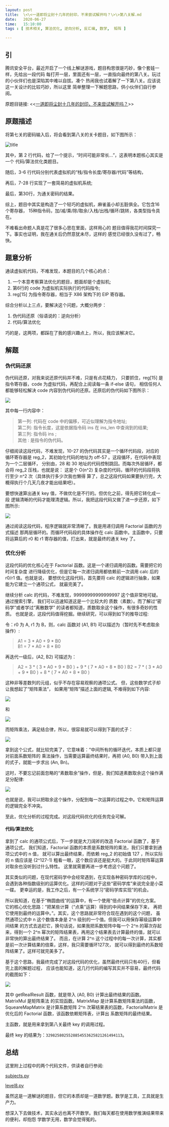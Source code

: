 ```yaml
--- 
layout: post
title:  \<\<一道即将尘封十几年的封印，不来尝试解开吗？\>\>第八关解.md
date:   2020-06-27
time:   15:10:00
tags : [ 技术相关, 算法优化, 逆向分析, 反汇编, 数学,  矩阵 ]

---
```


## 引

腾讯安全平台，最近开启了一个线上解谜游戏，题目构思很是巧妙，像个套娃一样，先给出一段代码
每打开一层，里面还有一层，一直指向最终的第八关。玩过的小伙伴们也是深陷其中难以自拔。凑个
热闹我也试着解了一下第八关。应该说这一关设计的比较巧妙，所以这里
简单整理一下解题思路，供小伙伴们自行参阅。

原题目链接: <<[一道即将尘封十几年的封印，不来尝试解开吗？](https://mp.weixin.qq.com/s/tZ9BmXfzGYpzrNm2Jl5Mrw)>>


## 原题描述

将第七关的密码输入后，将会看到第八关的关卡题目，如下图所示：

![title](/images/2020_06_27_15_30/level8_title.png)

其中，第 2 行代码，给了一个提示，“时间可能非常长...”，这表明本题核心其实是一个
代码/算法优化类题目。

随后，3-6 行代码分别代表虚拟机的“栈/指令长度/寄存器/代码”等结构，

再后，7-28 行实现了一套简易的虚拟机系统;

最后，第30行，为通关密码的结果。

综上，题目中其实是构造了一个轻巧的虚拟机，麻雀虽小却五脏俱全。它包含16个寄存器，
15种指令码，加/减/乘/除/取余/入栈/出栈/循环/跳转，各类型指令具在。

不难看出命题人真是花了很多心思在里面，这样用心的
题目值得我花时间探究一下。事实也证明，我在通关后仍然意犹未尽，这样的
感觉已经很久没有过了，畅快。

## 题意分析

通读虚拟机代码，不难发现，本题目的几个核心的点：

1. 一个本意考察算法优化的题目，题面却是个虚拟机;  
2. 第6行的 code 为虚拟机实际执行的代码指令;    
3. reg\[15\] 为指令寄存器，相当于 X86 架构下的 EIP 寄存器。  

综合分析以上三点，要解决这个问题，大概分两步：

1. 伪代码还原（俗语说的：逆向分析）  
2. 代码/算法优化  

巧的是，这两项，都踩在了我的感兴趣点上，所以，我应该解决它。

## 解题

### 伪代码还原

伪代码还原，对我来说还原代码并不难，只是有点花精力，
只要抓住，reg\[15\] 是指令寄存器，code 为虚拟代码，再配合上阅读每一条 if-else 语句，
相信任何人都能够轻松解决 code 内容到伪代码的还原。还原后的伪代码如下图所示：

![](/images/2020_06_27_15_30/level8_asmcode.png)

其中每一行内容中：  

> 第一列: 代码在 code 中的偏移，可近似理解为指令地址;    
> 第二列: 指令长度，这是依据指令码 ins 在 ins\_len 中查询到的结果;  
> 第三列: 指令码 ins  ;   
> 其他  : 是指令的伪代码。  

仔细阅读这段代码，不难发现，10-27 的伪代码其实是一个循环代码段，对应的
循环寄存器是 reg\_2，其初始化代码的地址为 off-57 。这段循环，在代码中表现为一个二层循环，
分别由，28 和 30 地址的代码控制跳回。而每次外层循环，都会将 reg\_2 压栈，也就是说：
这是个 O(n^2) 复杂度的代码，循环的代码段将执行至少 n^2 次（具体执行多少次我也懒得
算了，总之这段代码如果要执行完，大概得执行个几天几夜才能出结果吧）。

要想快速算出通关 key 值，不做优化是不行的。但优化之前，得先把它转化成一段
逻辑清晰的代码才能理清逻辑。所以，我把这段代码又做了进一步还原，如下图所示:

![](/images/2020_06_27_15_30/level8_python.png)

通过阅读这段代码，程序逻辑就非常清晰了。我是用递归调用 Factorial 函数的方式描述
那两层循环的。而循环代码段的具体操作在 calc 函数中。主函数中，只要将运算后的
r0 和 r1 寄存器的值，打出来，就是最终的通关 key 了。

### 优化分析

这段代码的优化核心在于 Factorial 函数。这是一个递归调用的函数。需要把它的时间复杂度
进行降级优化，但是它每一次递归调用都依赖前一次调用 calc 后的 r0/r1 值。也就是说，
要想优化这段代码，首先要将 calc 的逻辑进行抽象，如果能为它建立一个通项公式，
就最完美了。

继续分析 calc 的代码，不难发现，99999999999999997 这个值非常地可疑。通过搜索引擎，
我们可以迅速知道这是一个比较大的 质数（素数）。而了解过“密码学”或者学过“离散数学”
的读者都知道，质数取余这个操作，有很多奇妙的性质。
也就是说，这段代码值得挖掘。继续研究，可以得到如下的推导过程:

令：r0 为 A, r1 为 B，则，calc 函数对 (A1, B1) 可以描述为（暂时先不考虑取余操作）:

> A1 = 3 * A0 + 9 * B0  
> B1 = 7 * A0 + 8 * B0  

再迭代一级后，(A2, B2) 可描述为：

> A2 = 3 * ( 3 * A0 + 9 * B0 ) + 9 * ( 7 * A0 + 8 * B0 )
> B2 = 7 * ( 3 * A0 + 9 * B0 ) + 8 * ( 7 * A0 + 8 * B0 )

这种非等差数列的元组，似乎不存在容易观察的通项公式。
但，这些数学式子却让我想起了“矩阵乘法”，
如果用“矩阵”描述上面的逻辑, 不难得到如下内容:

![](/images/2020_06_27_15_30/level8_A1B1_Matrix.png)

和

![](/images/2020_06_27_15_30/level8_A2B2_Matrix.png)

而矩阵乘法，满足结合律，所以，很容易就可以得到下面的式子：

![](/images/2020_06_27_15_30/level8_AnBn_Matrix.png)

拿到这个公式，就比较完美了，它意味着：“中间所有的循环迭代，本质上都只是对前面系数矩阵的
乘法操作，当需要运算最终结果时，再把 (A0, B0) 带入到上面的式子，就能一步求出 (An, Bn)。

这时，不要忘记前面忽略的“素数取余”操作，但是，我们知道素数取余这个操作满足分配律:

![](/images/2020_06_27_15_30/level8_AB_ModN.png)

也就是说，我可以把取余这个操作，分配到每一次运算的过程之中。它和矩阵运算的逻辑完全不冲突。

至此，优化分析的过程完成。对这段代码优化的任务完全可解。

#### 代码/算法优化

拿到了 calc 的通项公式后，下一步就是大刀阔斧的改造 Factorial 函数了，基于通项公式，
我们知道，Factorial 函数的本质是系数矩阵的乘法，我们只要拿到通项公式中的 n 值，
就可以算出最终结果，而依赖 reg\_2 的初始值 127 ，所以实际的 n 值应该是 (2^127-1) 
粗看一眼，这个数应该还是挺大的。于此同时矩阵幂运算对取余也没听到过什么特性。
这里就需要再进一步考虑这个问题了。

其实类似的问题，在现代密码学中会经常遇到，在实现各种密码学库的过程中，
会遇到各种指数级别的运算优化。这样的问题对于这些“密码学库”来说完全是小菜一碟。
更幸运的是，我工作之后，有一个系统学习“密码学库实现”的机会。

所以我知道，在基于“椭圆曲线”的运算中，有一个使用“倍点计算”的优化方案。
它的核心优化思路：“把某些计算（“点乘”运算）得到的中间结果保存下来，
再把它使用到最终的运算中。”。其实，这个思路就非常符合现在遇到的这个问题，
虽然通项公式中 n 这个数值本身是 2^n 级别的一个值。但我可以用保存幂级运算中间结果
的方式去追赶它，换句话说，如果我把系数矩阵中每一个 2^n 的幂次存起来，得到一个
2^n 幂次的矩阵结果表，再用这个结果表去计算最终的值，就可以非常快的算出最终结果了。
而且，在计算 2^n 这个过程中的每一次计算，其实都是前一次计算结果的倍乘，这样，我只需要循环127次，
就可以得到最终的系数矩阵结果了。这样可就完美多了。

基于这个思路，我最终完成了对这段代码的优化，虽然最终代码只有40行，但看完上面的解题过程，
应该也能知道，这几行代码的编写其实并不容易，最终代码的截图如下：

![](/images/2020_06_27_15_30/level8_Finally.png)

其中 getRealResult 函数，就是带入 (A0, B0) 计算出最终结果的函数。 MatrixMul 是矩阵乘法
的实现函数。MatrixMap 是计算系数矩阵乘法的函数，SqueareMapMatrix 是计算系数矩阵 2^n
次幂结果表的函数，FactorialMatrix 是优化后的 Factorial 函数，该函数依赖矩阵表，计算出
系数矩阵的最终结果。

主函数，就是用来拿到第八关最终 key 的调用过程。

最终 key 的结果为：`3298258025528854553625821261494113`。

## 总结

这里附上过程中的两个代码文件，供读者自行参阅:

[subjects.py](/files/level8/subjects.py)

[level8.py](/files/level8/level8.py)


虽然这是一道解谜的题目，但它的本质却是一道数学题。数学是工具，工具就是生产力。

想深入下去做技术，其实永远也离不开数学。我们每天都在使用数学推演结果带来的便利，却抱怨
学数学无用，数学会觉得冤的。
